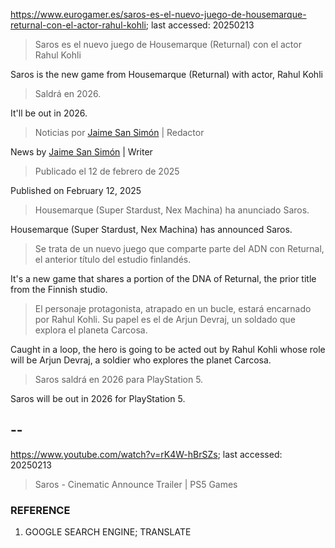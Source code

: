https://www.eurogamer.es/saros-es-el-nuevo-juego-de-housemarque-returnal-con-el-actor-rahul-kohli; last accessed: 20250213

> Saros es el nuevo juego de Housemarque (Returnal) con el actor Rahul Kohli

Saros is the new game from Housemarque (Returnal) with actor, Rahul Kohli

> Saldrá en 2026.

It'll be out in 2026.

> Noticias por [Jaime San Simón](https://www.eurogamer.es/authors/jaime-san-simon) | Redactor

News by [Jaime San Simón](https://www.eurogamer.es/authors/jaime-san-simon) | Writer

> Publicado el 12 de febrero de 2025

Published on February 12, 2025

> Housemarque (Super Stardust, Nex Machina) ha anunciado Saros.

Housemarque (Super Stardust, Nex Machina) has announced Saros.

> Se trata de un nuevo juego que comparte parte del ADN con Returnal, el anterior título del estudio finlandés.

It's a new game that shares a portion of the DNA of Returnal, the prior title from the Finnish studio.

> El personaje protagonista, atrapado en un bucle, estará encarnado por Rahul Kohli. Su papel es el de Arjun Devraj, un soldado que explora el planeta Carcosa.

Caught in a loop, the hero is going to be acted out by Rahul Kohli whose role will be Arjun Devraj, a soldier who explores the planet Carcosa.

> Saros saldrá en 2026 para PlayStation 5. 

Saros will be out in 2026 for PlayStation 5.

## --

https://www.youtube.com/watch?v=rK4W-hBrSZs; last accessed: 20250213

> Saros - Cinematic Announce Trailer | PS5 Games 

### REFERENCE

1) GOOGLE SEARCH ENGINE; TRANSLATE